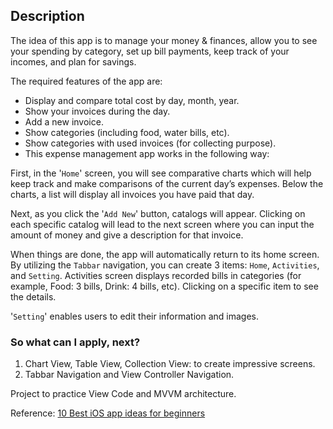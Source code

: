 ## Description
The idea of this app is to manage your money & finances, allow you to see your spending by category, set up bill payments, keep track of your incomes, and plan for savings.

The required features of the app are:

* Display and compare total cost by day, month, year.
* Show your invoices during the day.
* Add a new invoice.
* Show categories (including food, water bills, etc).
* Show categories with used invoices (for collecting purpose).
* This expense management app works in the following way:

First, in the '`Home`' screen, you will see comparative charts which will help keep track and make comparisons of the current day’s expenses. Below the charts, a list will display all invoices you have paid that day.

Next, as you click the '`Add New`' button, catalogs will appear. Clicking on each specific catalog will lead to the next screen where you can input the amount of money and give a description for that invoice.

When things are done, the app will automatically return to its home screen. By utilizing the `Tabbar` navigation, you can create 3 items: `Home`, `Activities`, and `Setting`. Activities screen displays recorded bills in categories (for example, Food: 3 bills, Drink: 4 bills, etc). Clicking on a specific item to see the details.

'`Setting`' enables users to edit their information and images.

### So what can I apply, next?
1. Chart View, Table View, Collection View: to create impressive screens.
2. Tabbar Navigation and View Controller Navigation.

Project to practice View Code and MVVM architecture.

Reference: [10 Best iOS app ideas for beginners](https://www.iosapptemplates.com/blog/online-businesses/10-best-ios-app-ideas-for-beginners)
